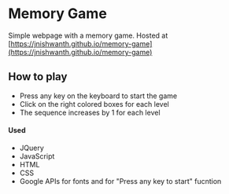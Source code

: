# Memory Game
Simple webpage with a memory game.
Hosted at [https://jnishwanth.github.io/memory-game](https://jnishwanth.github.io/memory-game)

## How to play
- Press any key on the keyboard to start the game
- Click on the right colored boxes for each level
- The sequence increases by 1 for each level

#### Used
- JQuery
- JavaScript
- HTML
- CSS
- Google APIs for fonts and for "Press any key to start" fucntion
